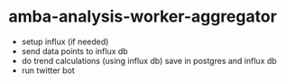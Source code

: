 # amba-analysis-worker-aggregator

- setup influx (if needed)
- send data points to influx db
- do trend calculations (using influx db) save in postgres and influx db
- run twitter bot